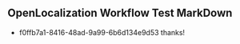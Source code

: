 ## OpenLocalization Workflow Test MarkDown
* f0ffb7a1-8416-48ad-9a99-6b6d134e9d53 
thanks!<!--HONumber=Mar16_HO2-->
